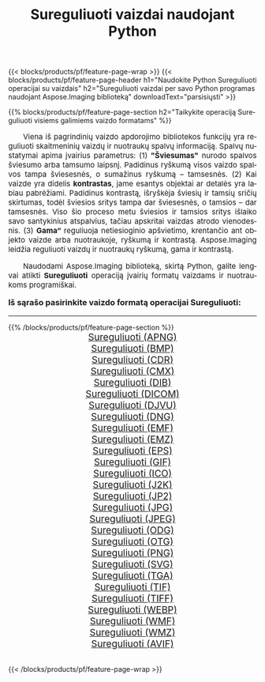 ﻿---
title: Sureguliuoti vaizdai naudojant Python 
weight: 3920
url: /lt/python-net/adjust/ 
lang: lt
langdirlevel: 2
locales: zh-hans,ja,it,ru,de,es,fr,nl,id,lt,pl,pt,vi,tr,ko,zh-hant,ar,hi,th,sv,cs,uk,he
description: Aspose.Imaging bibliotekos taikymas Sureguliuoti vaizdams ir nuotraukoms naudojant savo Python programas ir serverio API.
---

{{< blocks/products/pf/feature-page-wrap >}}
{{< blocks/products/pf/feature-page-header h1="Naudokite Python Sureguliuoti operacijai su vaizdais" h2="Sureguliuoti vaizdai per savo Python programas naudojant Aspose.Imaging biblioteką" downloadText="parsisiųsti" >}}


{{% blocks/products/pf/feature-page-section  h2="Taikykite operaciją Sureguliuoti visiems galimiems vaizdo formatams" %}}
<p align="justify" style="text-indent:2em;font-size:15px;">
Viena iš pagrindinių vaizdo apdorojimo bibliotekos funkcijų yra reguliuoti skaitmeninių vaizdų ir nuotraukų spalvų informaciją. Spalvų nustatymai apima įvairius parametrus: (1) <b>"Šviesumas"</b> nurodo spalvos šviesumo arba tamsumo laipsnį. Padidinus ryškumą visos vaizdo spalvos tampa šviesesnės, o sumažinus ryškumą – tamsesnės. (2) Kai vaizde yra didelis <b>kontrastas</b>, jame esantys objektai ar detalės yra labiau pabrėžiami. Padidinus kontrastą, išryškėja šviesių ir tamsių sričių skirtumas, todėl šviesios sritys tampa dar šviesesnės, o tamsios – dar tamsesnės. Viso šio proceso metu šviesios ir tamsios sritys išlaiko savo santykinius atspalvius, tačiau apskritai vaizdas atrodo vienodesnis. (3) <b>Gama“</b> reguliuoja netiesioginio apšvietimo, krentančio ant objekto vaizde arba nuotraukoje, ryškumą ir kontrastą. Aspose.Imaging leidžia reguliuoti vaizdų ir nuotraukų ryškumą, gama ir kontrastą.
</p>
<p align="justify" style="text-indent:2em;font-size:15px;">
Naudodami Aspose.Imaging biblioteką, skirtą Python, galite lengvai atlikti <b>Sureguliuoti</b> operaciją įvairių formatų vaizdams ir nuotraukoms programiškai.
</p>
<h3 style="margin-top:16px;">
Iš sąrašo pasirinkite vaizdo formatą operacijai Sureguliuoti:
</h3>
<hr/>
{{% /blocks/products/pf/feature-page-section %}}
<div class="container-fluid productfamilypage bg-gray">
    <div class="convertypes bg-gray agp-content section">
        <div class="container">
		<div class="row other-converters" style="gap: 10px;font-size: 19px;text-align:center;">
		    <div class='col-md-3 other-converter remove-lp remove-rp'><a href="/imaging/lt/python-net/adjust/apng/" style="padding:15px;">Sureguliuoti (APNG)</a></div><div class='col-md-3 other-converter remove-lp remove-rp'><a href="/imaging/lt/python-net/adjust/bmp/" style="padding:15px;">Sureguliuoti (BMP)</a></div><div class='col-md-3 other-converter remove-lp remove-rp'><a href="/imaging/lt/python-net/adjust/cdr/" style="padding:15px;">Sureguliuoti (CDR)</a></div><div class='col-md-3 other-converter remove-lp remove-rp'><a href="/imaging/lt/python-net/adjust/cmx/" style="padding:15px;">Sureguliuoti (CMX)</a></div><div class='col-md-3 other-converter remove-lp remove-rp'><a href="/imaging/lt/python-net/adjust/dib/" style="padding:15px;">Sureguliuoti (DIB)</a></div><div class='col-md-3 other-converter remove-lp remove-rp'><a href="/imaging/lt/python-net/adjust/dicom/" style="padding:15px;">Sureguliuoti (DICOM)</a></div><div class='col-md-3 other-converter remove-lp remove-rp'><a href="/imaging/lt/python-net/adjust/djvu/" style="padding:15px;">Sureguliuoti (DJVU)</a></div><div class='col-md-3 other-converter remove-lp remove-rp'><a href="/imaging/lt/python-net/adjust/dng/" style="padding:15px;">Sureguliuoti (DNG)</a></div><div class='col-md-3 other-converter remove-lp remove-rp'><a href="/imaging/lt/python-net/adjust/emf/" style="padding:15px;">Sureguliuoti (EMF)</a></div><div class='col-md-3 other-converter remove-lp remove-rp'><a href="/imaging/lt/python-net/adjust/emz/" style="padding:15px;">Sureguliuoti (EMZ)</a></div><div class='col-md-3 other-converter remove-lp remove-rp'><a href="/imaging/lt/python-net/adjust/eps/" style="padding:15px;">Sureguliuoti (EPS)</a></div><div class='col-md-3 other-converter remove-lp remove-rp'><a href="/imaging/lt/python-net/adjust/gif/" style="padding:15px;">Sureguliuoti (GIF)</a></div><div class='col-md-3 other-converter remove-lp remove-rp'><a href="/imaging/lt/python-net/adjust/ico/" style="padding:15px;">Sureguliuoti (ICO)</a></div><div class='col-md-3 other-converter remove-lp remove-rp'><a href="/imaging/lt/python-net/adjust/j2k/" style="padding:15px;">Sureguliuoti (J2K)</a></div><div class='col-md-3 other-converter remove-lp remove-rp'><a href="/imaging/lt/python-net/adjust/jp2/" style="padding:15px;">Sureguliuoti (JP2)</a></div><div class='col-md-3 other-converter remove-lp remove-rp'><a href="/imaging/lt/python-net/adjust/jpg/" style="padding:15px;">Sureguliuoti (JPG)</a></div><div class='col-md-3 other-converter remove-lp remove-rp'><a href="/imaging/lt/python-net/adjust/jpeg/" style="padding:15px;">Sureguliuoti (JPEG)</a></div><div class='col-md-3 other-converter remove-lp remove-rp'><a href="/imaging/lt/python-net/adjust/odg/" style="padding:15px;">Sureguliuoti (ODG)</a></div><div class='col-md-3 other-converter remove-lp remove-rp'><a href="/imaging/lt/python-net/adjust/otg/" style="padding:15px;">Sureguliuoti (OTG)</a></div><div class='col-md-3 other-converter remove-lp remove-rp'><a href="/imaging/lt/python-net/adjust/png/" style="padding:15px;">Sureguliuoti (PNG)</a></div><div class='col-md-3 other-converter remove-lp remove-rp'><a href="/imaging/lt/python-net/adjust/svg/" style="padding:15px;">Sureguliuoti (SVG)</a></div><div class='col-md-3 other-converter remove-lp remove-rp'><a href="/imaging/lt/python-net/adjust/tga/" style="padding:15px;">Sureguliuoti (TGA)</a></div><div class='col-md-3 other-converter remove-lp remove-rp'><a href="/imaging/lt/python-net/adjust/tif/" style="padding:15px;">Sureguliuoti (TIF)</a></div><div class='col-md-3 other-converter remove-lp remove-rp'><a href="/imaging/lt/python-net/adjust/tiff/" style="padding:15px;">Sureguliuoti (TIFF)</a></div><div class='col-md-3 other-converter remove-lp remove-rp'><a href="/imaging/lt/python-net/adjust/webp/" style="padding:15px;">Sureguliuoti (WEBP)</a></div><div class='col-md-3 other-converter remove-lp remove-rp'><a href="/imaging/lt/python-net/adjust/wmf/" style="padding:15px;">Sureguliuoti (WMF)</a></div><div class='col-md-3 other-converter remove-lp remove-rp'><a href="/imaging/lt/python-net/adjust/wmz/" style="padding:15px;">Sureguliuoti (WMZ)</a></div><div class='col-md-3 other-converter remove-lp remove-rp'><a href="/imaging/lt/python-net/adjust/avif/" style="padding:15px;">Sureguliuoti (AVIF)</a></div>
                </div>
        </div>
    </div>
</div>
<br/>

{{< /blocks/products/pf/feature-page-wrap >}}
